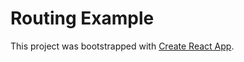 # Routing Example

This project was bootstrapped with [Create React App](https://github.com/facebook/create-react-app).
